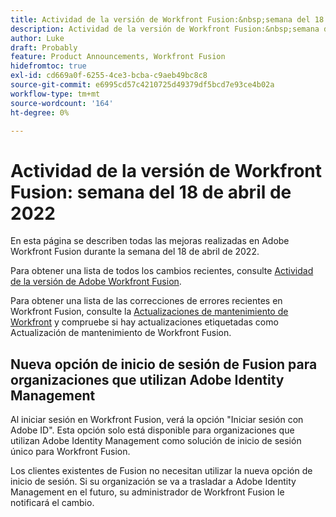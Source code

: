 ```yaml
---
title: Actividad de la versión de Workfront Fusion:&nbsp;semana del 18 de abril de 2022
description: Actividad de la versión de Workfront Fusion:&nbsp;semana del 18 de abril de 2022
author: Luke
draft: Probably
feature: Product Announcements, Workfront Fusion
hidefromtoc: true
exl-id: cd669a0f-6255-4ce3-bcba-c9aeb49bc8c8
source-git-commit: e6995cd57c4210725d49379df5bcd7e93ce4b02a
workflow-type: tm+mt
source-wordcount: '164'
ht-degree: 0%

---
```


# Actividad de la versión de Workfront Fusion: semana del 18 de abril de 2022

En esta página se describen todas las mejoras realizadas en Adobe Workfront Fusion durante la semana del 18 de abril de 2022.

Para obtener una lista de todos los cambios recientes, consulte [Actividad de la versión de Adobe Workfront Fusion](../../../product-announcements/product-releases/fusion-release-activity/fusion-release-activity.md).

Para obtener una lista de las correcciones de errores recientes en Workfront Fusion, consulte la [Actualizaciones de mantenimiento de Workfront](https://experienceleague.adobe.com/docs/workfront-known-issues/releases/current-updates.html) y compruebe si hay actualizaciones etiquetadas como Actualización de mantenimiento de Workfront Fusion.

## Nueva opción de inicio de sesión de Fusion para organizaciones que utilizan Adobe Identity Management

Al iniciar sesión en Workfront Fusion, verá la opción &quot;Iniciar sesión con Adobe ID&quot;. Esta opción solo está disponible para organizaciones que utilizan Adobe Identity Management como solución de inicio de sesión único para Workfront Fusion.

Los clientes existentes de Fusion no necesitan utilizar la nueva opción de inicio de sesión. Si su organización se va a trasladar a Adobe Identity Management en el futuro, su administrador de Workfront Fusion le notificará el cambio.
